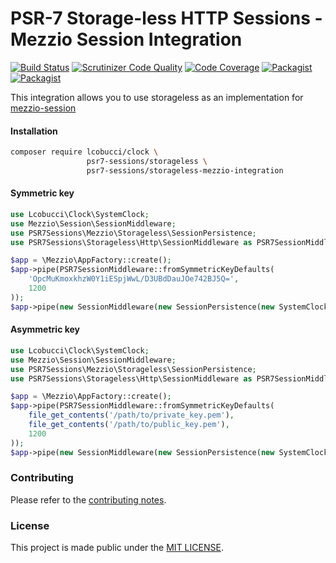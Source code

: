 # PSR-7 Storage-less HTTP Sessions - Mezzio Session Integration

[![Build Status](https://travis-ci.org/psr7-sessions/storageless-mezzio-integration.svg)](https://travis-ci.org/psr7-sessions/storageless-mezzio-integration)
[![Scrutinizer Code Quality](https://scrutinizer-ci.com/g/psr7-sessions/storageless-mezzio-integration/badges/quality-score.png?b=master)](https://scrutinizer-ci.com/g/psr7-sessions/storageless-mezzio-integration/?branch=master)
[![Code Coverage](https://scrutinizer-ci.com/g/psr7-sessions/storageless-mezzio-integration/badges/coverage.png?b=master)](https://scrutinizer-ci.com/g/psr7-sessions/storageless-mezzio-integration/?branch=master)
[![Packagist](https://img.shields.io/packagist/v/psr7-sessions/storageless-mezzio-integration.svg)](https://packagist.org/packages/psr7-sessions/storageless-mezzio-integration)
[![Packagist](https://img.shields.io/packagist/vpre/psr7-sessions/storageless-mezzio-integration.svg)](https://packagist.org/packages/psr7-sessions/storageless-mezzio-integration)

This integration allows you to use storageless as an implementation for [mezzio-session][1]

#### Installation

```sh
composer require lcobucci/clock \
                 psr7-sessions/storageless \
                 psr7-sessions/storageless-mezzio-integration
```

#### Symmetric key

```php
use Lcobucci\Clock\SystemClock;
use Mezzio\Session\SessionMiddleware;
use PSR7Sessions\Mezzio\Storageless\SessionPersistence;
use PSR7Sessions\Storageless\Http\SessionMiddleware as PSR7SessionMiddleware;

$app = \Mezzio\AppFactory::create();
$app->pipe(PSR7SessionMiddleware::fromSymmetricKeyDefaults(
    'OpcMuKmoxkhzW0Y1iESpjWwL/D3UBdDauJOe742BJ5Q=',
    1200
));
$app->pipe(new SessionMiddleware(new SessionPersistence(new SystemClock())));
```

#### Asymmetric key

```php
use Lcobucci\Clock\SystemClock;
use Mezzio\Session\SessionMiddleware;
use PSR7Sessions\Mezzio\Storageless\SessionPersistence;
use PSR7Sessions\Storageless\Http\SessionMiddleware as PSR7SessionMiddleware;

$app = \Mezzio\AppFactory::create();
$app->pipe(PSR7SessionMiddleware::fromSymmetricKeyDefaults(
    file_get_contents('/path/to/private_key.pem'),
    file_get_contents('/path/to/public_key.pem'),
    1200
));
$app->pipe(new SessionMiddleware(new SessionPersistence(new SystemClock())));
```

[1]: https://github.com/mezzio/mezzio-session

### Contributing

Please refer to the [contributing notes](CONTRIBUTING.md).

### License

This project is made public under the [MIT LICENSE](LICENSE).
